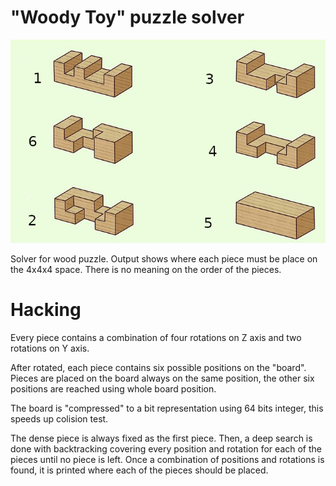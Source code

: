 "Woody Toy" puzzle solver
=========================

![Pieces](https://raw.githubusercontent.com/Andrepuel/Woodytoy/master/pieces.png)

Solver for wood puzzle. Output shows where each piece must be place on the 4x4x4 space.
There is no meaning on the order of the pieces.

Hacking
=======

Every piece contains a combination of four rotations on Z axis and two rotations on Y axis.

After rotated, each piece contains six possible positions on the "board". Pieces are placed
on the board always on the same position, the other six positions are reached using whole
board position.

The board is "compressed" to a bit representation using 64 bits integer, this speeds up colision
test.

The dense piece is always fixed as the first piece. Then, a deep search is done with backtracking
covering every position and rotation for each of the pieces until no piece is left. Once a combination
of positions and rotations is found, it is printed where each of the pieces should be placed.